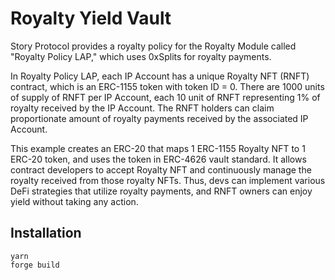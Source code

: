 # Royalty Yield Vault

Story Protocol provides a royalty policy for the Royalty Module called "Royalty Policy LAP," which uses 0xSplits for royalty payments.

In Royalty Policy LAP, each IP Account has a unique Royalty NFT (RNFT) contract, which is an ERC-1155 token with token ID = 0. There are 1000 units of supply of RNFT per IP Account, each 10 unit of RNFT representing 1% of royalty received by the IP Account. The RNFT holders can claim proportionate amount of royalty payments received by the associated IP Account.


This example creates an ERC-20 that maps 1 ERC-1155 Royalty NFT to 1 ERC-20 token, and uses the token in ERC-4626 vault standard. It allows contract developers to accept Royalty NFT and continuously manage the royalty received from those royalty NFTs. Thus, devs can implement various DeFi strategies that utilize royalty payments, and RNFT owners can enjoy yield without taking any action.

## Installation
```
yarn
forge build
```